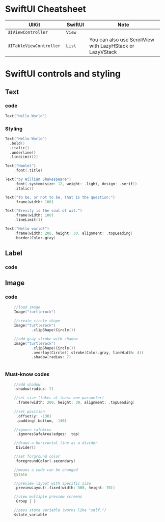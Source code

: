 # SwiftUI Cheatsheet

| UIKit                        | SwiftUI     | Note                                                      |
| ---------------------------- | ----------- | --------------------------------------------------------- |
| ```UIViewController```       | ```View```  |                                                           |
| ```UITableViewController ``` | ```List	``` | You can also use ScrollView with LazyHStack or LazyVStack |


# SwiftUI controls and styling
## Text
### code

```swift
Text("Hello World")
```

### Styling
```swift
Text("Hello World")
  .bold()
  .italic()
  .underline()
  .lineLimit(2)

Text("Hamlet")
    .font(.title)

Text("by William Shakespeare")
    .font(.system(size: 12, weight: .light, design: .serif))
    .italic()

Text("To be, or not to be, that is the question:")
    .frame(width: 100)

Text("Brevity is the soul of wit.")
    .frame(width: 100)
    .lineLimit(1)

Text("Hello world!")
    .frame(width: 200, height: 30, alignment: .topLeading)
    .border(Color.gray)
```

## Label
### code


## Image
### code

```swift
    //load image
    Image("turtlerock")
    
    //create circle shape
    Image("turtlerock")
            .clipShape(Circle())

    //add gray stroke with shadow
    Image("turtlerock")
            .clipShape(Circle())
            .overlay(Circle().stroke(Color.gray, lineWidth: 4))
            .shadow(radius: 7)
   
```



### Must-know codes
```swift
    //add shadow
    .shadow(radius: 7)

    //set size (takes at least one parameter)
     .frame(width: 200, height: 30, alignment: .topLeading)
    
    //set position
     .offset(y: -130)
     .padding(.bottom, -130)

    //ignore safeArea
     .ignoresSafeArea(edges: .top)

    //draws a horizontal line as a divider
     Divider()

    //set forground color
    .foregroundColor(.secondary)

    //means a code can be changed
    @State

    //preview layout with specific size
    .previewLayout(.fixed(width: 300, height: 70))

    //view multiple preview screens
     Group { }

    //pass state variable (works like "self.")
    $state_variable
```
